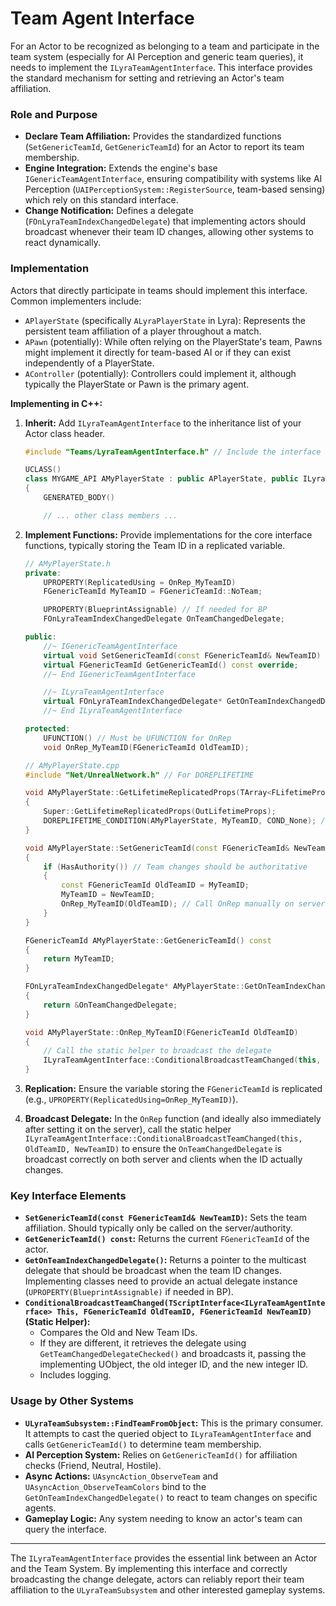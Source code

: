 # Team Agent Interface

For an Actor to be recognized as belonging to a team and participate in the team system (especially for AI Perception and generic team queries), it needs to implement the `ILyraTeamAgentInterface`. This interface provides the standard mechanism for setting and retrieving an Actor's team affiliation.

### Role and Purpose

* **Declare Team Affiliation:** Provides the standardized functions (`SetGenericTeamId`, `GetGenericTeamId`) for an Actor to report its team membership.
* **Engine Integration:** Extends the engine's base `IGenericTeamAgentInterface`, ensuring compatibility with systems like AI Perception (`UAIPerceptionSystem::RegisterSource`, team-based sensing) which rely on this standard interface.
* **Change Notification:** Defines a delegate (`FOnLyraTeamIndexChangedDelegate`) that implementing actors should broadcast whenever their team ID changes, allowing other systems to react dynamically.

### Implementation

Actors that directly participate in teams should implement this interface. Common implementers include:

* `APlayerState` (specifically `ALyraPlayerState` in Lyra): Represents the persistent team affiliation of a player throughout a match.
* `APawn` (potentially): While often relying on the PlayerState's team, Pawns might implement it directly for team-based AI or if they can exist independently of a PlayerState.
* `AController` (potentially): Controllers could implement it, although typically the PlayerState or Pawn is the primary agent.

**Implementing in C++:**

1.  **Inherit:** Add `ILyraTeamAgentInterface` to the inheritance list of your Actor class header.

    ```cpp
    #include "Teams/LyraTeamAgentInterface.h" // Include the interface header

    UCLASS()
    class MYGAME_API AMyPlayerState : public APlayerState, public ILyraTeamAgentInterface
    {
        GENERATED_BODY()

        // ... other class members ...
    ```
2.  **Implement Functions:** Provide implementations for the core interface functions, typically storing the Team ID in a replicated variable.

    ```cpp
    // AMyPlayerState.h
    private:
        UPROPERTY(ReplicatedUsing = OnRep_MyTeamID)
        FGenericTeamId MyTeamID = FGenericTeamId::NoTeam;

        UPROPERTY(BlueprintAssignable) // If needed for BP
        FOnLyraTeamIndexChangedDelegate OnTeamChangedDelegate;

    public:
        //~ IGenericTeamAgentInterface
        virtual void SetGenericTeamId(const FGenericTeamId& NewTeamID) override;
        virtual FGenericTeamId GetGenericTeamId() const override;
        //~ End IGenericTeamAgentInterface

        //~ ILyraTeamAgentInterface
        virtual FOnLyraTeamIndexChangedDelegate* GetOnTeamIndexChangedDelegate() override;
        //~ End ILyraTeamAgentInterface

    protected:
        UFUNCTION() // Must be UFUNCTION for OnRep
        void OnRep_MyTeamID(FGenericTeamId OldTeamID);

    // AMyPlayerState.cpp
    #include "Net/UnrealNetwork.h" // For DOREPLIFETIME

    void AMyPlayerState::GetLifetimeReplicatedProps(TArray<FLifetimeProperty>& OutLifetimeProps) const
    {
        Super::GetLifetimeReplicatedProps(OutLifetimeProps);
        DOREPLIFETIME_CONDITION(AMyPlayerState, MyTeamID, COND_None); // Replicate team ID
    }

    void AMyPlayerState::SetGenericTeamId(const FGenericTeamId& NewTeamID)
    {
        if (HasAuthority()) // Team changes should be authoritative
        {
            const FGenericTeamId OldTeamID = MyTeamID;
            MyTeamID = NewTeamID;
            OnRep_MyTeamID(OldTeamID); // Call OnRep manually on server
        }
    }

    FGenericTeamId AMyPlayerState::GetGenericTeamId() const
    {
        return MyTeamID;
    }

    FOnLyraTeamIndexChangedDelegate* AMyPlayerState::GetOnTeamIndexChangedDelegate()
    {
        return &OnTeamChangedDelegate;
    }

    void AMyPlayerState::OnRep_MyTeamID(FGenericTeamId OldTeamID)
    {
        // Call the static helper to broadcast the delegate
        ILyraTeamAgentInterface::ConditionalBroadcastTeamChanged(this, OldTeamID, MyTeamID);
    }

    ```
3. **Replication:** Ensure the variable storing the `FGenericTeamId` is replicated (e.g., `UPROPERTY(ReplicatedUsing=OnRep_MyTeamID)`).
4. **Broadcast Delegate:** In the `OnRep` function (and ideally also immediately after setting it on the server), call the static helper `ILyraTeamAgentInterface::ConditionalBroadcastTeamChanged(this, OldTeamID, NewTeamID)` to ensure the `OnTeamChangedDelegate` is broadcast correctly on both server and clients when the ID actually changes.

### Key Interface Elements

* **`SetGenericTeamId(const FGenericTeamId& NewTeamID)`:** Sets the team affiliation. Should typically only be called on the server/authority.
* **`GetGenericTeamId() const`:** Returns the current `FGenericTeamId` of the actor.
* **`GetOnTeamIndexChangedDelegate()`:** Returns a pointer to the multicast delegate that should be broadcast when the team ID changes. Implementing classes need to provide an actual delegate instance (`UPROPERTY(BlueprintAssignable)` if needed in BP).
* **`ConditionalBroadcastTeamChanged(TScriptInterface<ILyraTeamAgentInterface> This, FGenericTeamId OldTeamID, FGenericTeamId NewTeamID)` (Static Helper):**
  * Compares the Old and New Team IDs.
  * If they are different, it retrieves the delegate using `GetTeamChangedDelegateChecked()` and broadcasts it, passing the implementing UObject, the old integer ID, and the new integer ID.
  * Includes logging.

### Usage by Other Systems

* **`ULyraTeamSubsystem::FindTeamFromObject`:** This is the primary consumer. It attempts to cast the queried object to `ILyraTeamAgentInterface` and calls `GetGenericTeamId()` to determine team membership.
* **AI Perception System:** Relies on `GetGenericTeamId()` for affiliation checks (Friend, Neutral, Hostile).
* **Async Actions:** `UAsyncAction_ObserveTeam` and `UAsyncAction_ObserveTeamColors` bind to the `GetOnTeamIndexChangedDelegate()` to react to team changes on specific agents.
* **Gameplay Logic:** Any system needing to know an actor's team can query the interface.

***

The `ILyraTeamAgentInterface` provides the essential link between an Actor and the Team System. By implementing this interface and correctly broadcasting the change delegate, actors can reliably report their team affiliation to the `ULyraTeamSubsystem` and other interested gameplay systems.
